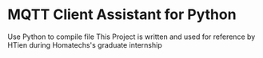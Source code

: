 # MQTT Client Assistant for Python
Use Python to compile file
This Project is written and used for reference by HTien during Homatechs's graduate internship 
